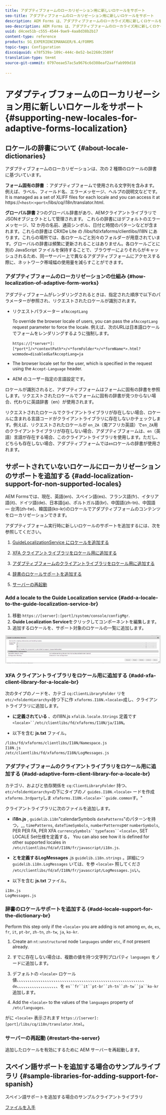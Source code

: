 ```yaml
---
title: アダプティブフォームのローカリゼーション用に新しいロケールをサポート
seo-title: アダプティブフォームのローカリゼーション用に新しいロケールをサポート
description: AEM Forms は、アダプティブフォームのローカライズ用に新しくロケールを追加できます。デフォルトでサポートされているロケールは、英語、フランス語、ドイツ語、日本語です。
seo-description: AEM Forms は、アダプティブフォームのローカライズ用に新しくロケールを追加できます。デフォルトでサポートされているロケールは、英語、フランス語、ドイツ語、日本語です。
uuid: d4cee51b-c555-4544-9ae9-4aa8d38b2b17
content-type: reference
products: SG_EXPERIENCEMANAGER/6.4/FORMS
topic-tags: Configuration
discoiquuid: e78f539a-109c-444c-8e52-be2260c3509f
translation-type: tm+mt
source-git-commit: 0797eeae57ac5a9676c6d308eaf2aaffab999d18

---
```



# アダプティブフォームのローカリゼーション用に新しいロケールをサポート {#supporting-new-locales-for-adaptive-forms-localization}

## ロケールの辞書について {#about-locale-dictionaries}

アダプティブフォームのローカリゼーションは、次の 2 種類のロケールの辞書に基づいています。

**フォーム固有の辞書** ：アダプティブフォームで使用される文字列を含みます。 例えば、ラベル、フィールド名、エラーメッセージ、ヘルプの説明文などです。It is managed as a set of XLIFF files for each locale and you can access it at https://`<host>`:`<port>`/libs/cq/i18n/translator.html.

**グローバル辞書** 2つのグローバル辞書があり、AEMクライアントライブラリでJSONオブジェクトとして管理されます。 これらの辞書にはデフォルトのエラーメッセージ、12 か月の名前、通貨シンボル、日付と時間のパターンなどが含まれます。これらの辞書は CRXDe Lite の /libs/fd/xfaforms/clientlibs/I18N にあります。これらの場所では、各ロケールごと別々のフォルダーが用意されています。グローバルの辞書は頻繁に更新されることはありません。各ロケールごとに別の JavaScript ファイルを保持することで、ブラウザーによりそれらがキャッシュされるため、同一サーバー上で異なるアダプティブフォームにアクセスする際に、ネットワーク帯域幅の使用量を減らすことができます。

### アダプティブフォームのローカリゼーションの仕組み {#how-localization-of-adaptive-form-works}

アダプティブフォームがレンダリングされるときは、指定された順序で以下のパラメーターが参照され、リクエストされたロケールが識別されます。

* リクエストパラメーター `afAcceptLang`

   To override the browser locale of users, you can pass the `afAcceptLang` request parameter to force the locale. 例えば、次のURLは日本語ロケールでフォームをレンダリングするように強制します。

   `https://[*server*]:[*port*]/<*contextPath*>/<*formFolder*>/<*formName*>.html?wcmmode=disabled&afAcceptLang=ja`

* The browser locale set for the user, which is specified in the request using the `Accept-Language` header.

* AEM のユーザー指定の言語設定です。

ロケールが識別されると、アダプティブフォームはフォームに固有の辞書を参照します。リクエストされたロケールでフォームに固有の辞書が見つからない場合、代わりに英語辞書（en）が使用されます。

リクエストされたロケールでクライアントライブラリが存在しない場合、ロケールに含まれる言語コードがクライアントライブラリに存在しないかチェックします。例えば、リクエストされたロケールが `en_ZA`（南アフリカ英語）で`en_ZA`用のクライアントライブラリが存在しない場合、アダプティブフォームは、`en`（英語）言語が存在する場合、このクライアントライブラリを使用します。ただし、どちらも存在しない場合、アダプティブフォームでは`en`ロケールの辞書が使用されます。

## サポートされていないロケールにローカリゼーションのサポートを追加する {#add-localization-support-for-non-supported-locales}

AEM Formsでは、現在、英語(en)、スペイン語(es)、フランス語(fr)、イタリア語(it)、ドイツ語(de)、日本語(ja)、ポルトガル語(br)、中国語(zh-tn)、中国語 — 台湾(zh-tw)、韓国語(ko-kr)のロケールでアダプティブフォームのコンテンツをローカリゼーションできます。

アダプティブフォーム実行時に新しいロケールのサポートを追加するには、次を参照してください。

1. [GuideLocalizationService にロケールを追加する](/help/forms/using/supporting-new-language-localization.md#p-add-a-locale-to-the-guide-localization-service-br-p)

1. [XFA クライアントライブラリをロケール用に追加する](/help/forms/using/supporting-new-language-localization.md#p-add-xfa-client-library-for-a-locale-br-p)

1. [アダプティブフォームのクライアントライブラリをロケール用に追加する](/help/forms/using/supporting-new-language-localization.md#p-add-adaptive-form-client-library-for-a-locale-br-p)
1. [辞書のロケールサポートを追加する](/help/forms/using/supporting-new-language-localization.md#p-add-locale-support-for-the-dictionary-br-p)
1. [サーバーの再起動](/help/forms/using/supporting-new-language-localization.md#p-restart-the-server-p)

### Add a locale to the Guide Localization service {#add-a-locale-to-the-guide-localization-service-br}

1. 移動 `https://[server]:[port]/system/console/configMgr`.
1. **Guide Localization Service**&#x200B;をクリックしてコンポーネントを編集します。
1. 追加するロケールを、サポート対象のロケールの一覧に追加します。

![GuideLocalizationSevice](assets/configservice.png)

### XFA クライアントライブラリをロケール用に追加する {#add-xfa-client-library-for-a-locale-br}

次のタイプのノードを、カテゴ `cq:ClientLibraryFolder` リを `etc/<folderHierarchy>`持つ下に作 `xfaforms.I18N.<locale>`成し、クライアントライブラリに追加します。

* **に定義されている** 、のI18N.js `xfalib.locale.Strings` 定義です `<locale>``/etc/clientlibs/fd/xfaforms/I18N/ja/I18N`。

* 以下を含む **js.txt** ファイル。

```
/libs/fd/xfaforms/clientlibs/I18N/Namespace.js
I18N.js
/etc/clientlibs/fd/xfaforms/I18N/LogMessages.js
```

### アダプティブフォームのクライアントライブラリをロケール用に追加する {#add-adaptive-form-client-library-for-a-locale-br}

カテゴリ、およびと依存関係を `cq:ClientLibraryFolder` 持つ、 `etc/<folderHierarchy>`の下にタイプのノ `guides.I18N.<locale>` ードを作成 `xfaforms.3rdparty`しま `xfaforms.I18N.<locale>``guide.common`す。&quot;

クライアントライブラリに次のファイルを追加します。

* **i18n.js** , `guidelib.i18n`&quot;calendarSymbols `datePatterns`&quot;のパターンを持つ，,,, `timePatterns`, `dateTimeSymbols`, `numberPatterns`per `numberSymbols`, PER PER FA, PER XFA `currencySymbols``typefaces``<locale>`[](https://helpx.adobe.com/content/dam/Adobe/specs/xfa_spec_3_3.pdf), SET LOCALE Set仕様を定義する， You can also see how it is defined for other supported locales in `/etc/clientlibs/fd/af/I18N/fr/javascript/i18n.js`.

* **とを定義するLogMessages** .js `guidelib.i18n.strings` 。詳細につ `guidelib.i18n.LogMessages` いては、を参 `<locale>` 照してくださ `/etc/clientlibs/fd/af/I18N/fr/javascript/LogMessages.js`い。

* 以下を含む **js.txt** ファイル。

```
i18n.js
LogMessages.js
```

### 辞書のロケールサポートを追加する {#add-locale-support-for-the-dictionary-br}

Perform this step only if the `<locale>` you are adding is not among `en`, `de`, `es`, `fr`, `it`, `pt-br`, `zh-tn`, `zh-tw`, `ja`, `ko-kr`.

1. Create an `nt:unstructured` node `languages` under `etc`, if not present already.

1. すでに存在しない場合は、複数の値を持つ文字列プロパティ `languages` をノードに追加します。
1. デフォルトの `<locale>` ロケール値、、、、、、、、、、、、、、、、、、、、、、、、、、、、、、、、、、、、、、、、、、、、、、、、、、、、、、、、、、、 `de`、、、、、、、、、、、、、、、、、、、を `es``fr``it``pt-br``zh-tn``zh-tw``ja``ko-kr`追加します。

1. Add the `<locale>` to the values of the `languages` property of `/etc/languages`.

がに `<locale>` 表示されます `https://[server]:[port]/libs/cq/i18n/translator.html`。

### サーバーの再起動 {#restart-the-server}

追加したロケールを有効にするために AEM サーバーを再起動します。

## スペイン語サポートを追加する場合のサンプルライブラリ {#sample-libraries-for-adding-support-for-spanish}

スペイン語サポートを追加する場合のサンプルクライアントライブラリ

[ファイルを入手](assets/sample.zip)
